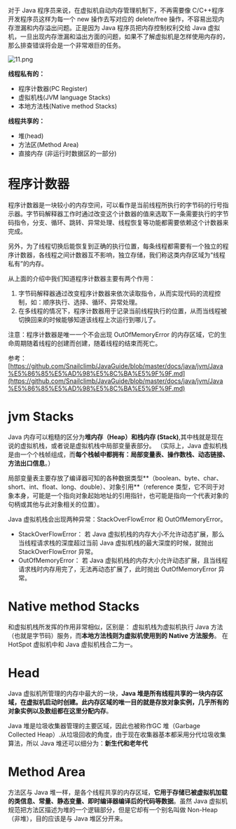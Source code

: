 对于 Java 程序员来说，在虚拟机自动内存管理机制下，不再需要像 C/C++程序开发程序员这样为每一个 new 操作去写对应的 delete/free 操作，不容易出现内存泄漏和内存溢出问题。正是因为 Java 程序员把内存控制权利交给 Java 虚拟机，一旦出现内存泄漏和溢出方面的问题，如果不了解虚拟机是怎样使用内存的，那么排查错误将会是一个非常艰巨的任务。

![11.png](http://ww1.sinaimg.cn/large/9b13c8fdly1g8n87s3zy4j21ap0pln4z.jpg)

**线程私有的：**

- 程序计数器(PC Register)
- 虚拟机栈(JVM language Stacks)
- 本地方法栈(Native method Stacks)


**线程共享的：**

- 堆(head)
- 方法区(Method Area)
- 直接内存 (非运行时数据区的一部分)


# 程序计数器

程序计数器是一块较小的内存空间，可以看作是当前线程所执行的字节码的行号指示器。字节码解释器工作时通过改变这个计数器的值来选取下一条需要执行的字节码指令，分支、循环、跳转、异常处理、线程恢复等功能都需要依赖这个计数器来完成。

另外，为了线程切换后能恢复到正确的执行位置，每条线程都需要有一个独立的程序计数器，各线程之间计数器互不影响，独立存储，我们称这类内存区域为“线程私有”的内存。

从上面的介绍中我们知道程序计数器主要有两个作用：

1. 字节码解释器通过改变程序计数器来依次读取指令，从而实现代码的流程控制，如：顺序执行、选择、循环、异常处理。
1. 在多线程的情况下，程序计数器用于记录当前线程执行的位置，从而当线程被切换回来的时候能够知道该线程上次运行到哪儿了。

注意：程序计数器是唯一一个不会出现 OutOfMemoryError 的内存区域，它的生命周期随着线程的创建而创建，随着线程的结束而死亡。

参考：[https://github.com/Snailclimb/JavaGuide/blob/master/docs/java/jvm/Java%E5%86%85%E5%AD%98%E5%8C%BA%E5%9F%9F.md](https://github.com/Snailclimb/JavaGuide/blob/master/docs/java/jvm/Java%E5%86%85%E5%AD%98%E5%8C%BA%E5%9F%9F.md)

# jvm Stacks

Java 内存可以粗糙的区分为**堆内存（Heap）和栈内存
(Stack)**,其中栈就是现在说的虚拟机栈，或者说是虚拟机栈中局部变量表部分。
（实际上，Java
虚拟机栈是由一个个栈帧组成，而**每个栈帧中都拥有：局部变量表、操作数栈、动态链接、方法出口信息**。）

局部变量表主要存放了编译器可知的各种数据类型**（boolean、byte、char、short、int、float、long、double）、对象引用**（reference
类型，它不同于对象本身，可能是一个指向对象起始地址的引用指针，也可能是指向一个代表对象的句柄或其他与此对象相关的位置）。

Java 虚拟机栈会出现两种异常：StackOverFlowError 和 OutOfMemoryError。

- StackOverFlowError： 若 Java 虚拟机栈的内存大小不允许动态扩展，那么当线程请求栈的深度超过当前 Java 虚拟机栈的最大深度的时候，就抛出 StackOverFlowError 异常。
- OutOfMemoryError： 若 Java 虚拟机栈的内存大小允许动态扩展，且当线程请求栈时内存用完了，无法再动态扩展了，此时抛出 OutOfMemoryError 异常。

# Native method Stacks

和虚拟机栈所发挥的作用非常相似，区别是： 虚拟机栈为虚拟机执行 Java 方法
（也就是字节码）服务，而**本地方法栈则为虚拟机使用到的 Native 方法服务**。 在
HotSpot 虚拟机中和 Java 虚拟机栈合二为一。

# Head

Java 虚拟机所管理的内存中最大的一块，**Java
堆是所有线程共享的一块内存区域，在虚拟机启动时创建。此内存区域的唯一目的就是存放对象实例，几乎所有的对象实例以及数组都在这里分配内存**。

Java 堆是垃圾收集器管理的主要区域，因此也被称作GC 堆（Garbage Collected
Heap）.从垃圾回收的角度，由于现在收集器基本都采用分代垃圾收集算法，所以 Java
堆还可以细分为：**新生代和老年代**

# Method Area

方法区与 Java
堆一样，是各个线程共享的内存区域，**它用于存储已被虚拟机加载的类信息、常量、静态变量、即时编译器编译后的代码等数据**。虽然
Java 虚拟机规范把方法区描述为堆的一个逻辑部分，但是它却有一个别名叫做
Non-Heap（非堆），目的应该是与 Java 堆区分开来。